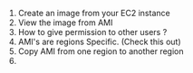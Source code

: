 1. Create an image from your EC2 instance 
2. View the image from AMI
3. How to give permission to other users ?
4. AMI's are regions Specific. (Check this out)
5. Copy AMI from one region to another region
6. 
